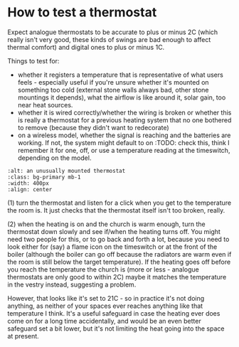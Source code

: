 # How to test a thermostat

Expect analogue thermostats to be accurate to plus or minus 2C (which really isn't very good, these kinds of swings are bad enough to affect thermal comfort) and digital ones to plus or minus 1C.

Things to test for:

- whether it registers a temperature that is representative of what users feels - especially useful if you're unsure whether it's mounted on something too cold (external stone walls always bad, other stone mountings it depends), what the airflow is like around it, solar gain, too near heat sources.
- whether it is wired correctly/whether the wiring is broken or whether this is really a thermostat for a previous heating system that no one bothered to remove (because they didn't want to redecorate)
- on a wireless model, whether the signal is reaching and the batteries are working.   If not, the system might default to on :TODO: check this, think I remember it for one, off, or use a temperature reading at the timeswitch, depending on the model.

```{image} ../images/hard-to-judge-thermostat-placement.jpg
:alt: an unusually mounted thermostat
:class: bg-primary mb-1
:width: 400px
:align: center
```


(1) turn the thermostat and listen for a click when you get to the temperature the room is.  It just checks that the thermostat itself isn't too broken, really. 

(2) when the heating is on and the church is warm enough, turn the thermostat down slowly and see if/when the heating turns off.   You might need two people for this, or to go back and forth a lot, because you need to look either for (say) a flame icon on the timeswitch or at the front of the boiler (although the boiler can go off because the radiators are warm even if the room is still below the target temperature).  If the heating goes off before you reach the temperature the church is (more or less - analogue thermostats are only good to within 2C) maybe it matches the temperature in the vestry instead, suggesting a problem.

However, that looks like it's set to 21C - so in practice it's not doing anything, as neither of your spaces ever reaches anything like that temperature I think.  It's a useful safeguard in case the heating ever does come on for a long time accidentally, and would be an even better safeguard set a bit lower, but it's not limiting the heat going into the space at present.
